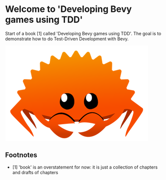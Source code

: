 # Welcome to 'Developing Bevy games using TDD'

Start of a book [1] called 'Developing Bevy games using TDD'.
The goal is to demonstrate how to do Test-Driven Development with Bevy.

![Ferris](assets/ferris.png)

## Footnotes

- [1] 'book' is an overstatement for now: it is just a collection of chapters
  and drafts of chapters
